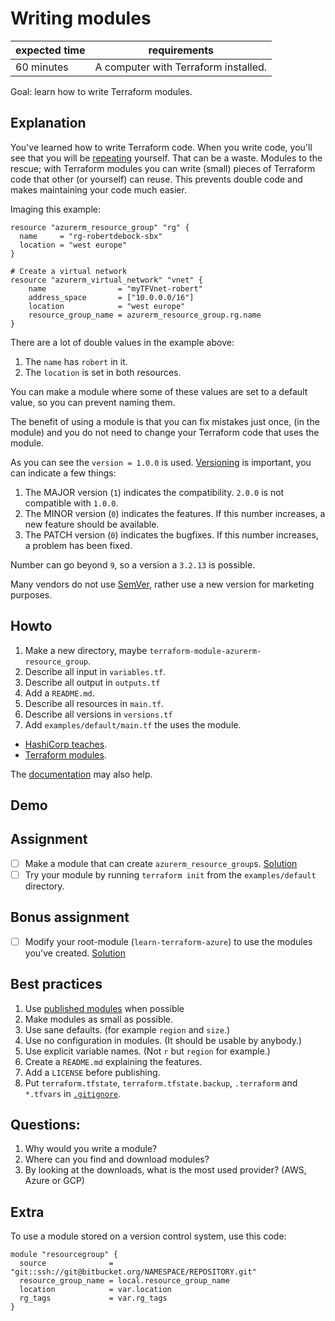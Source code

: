 # Writing modules

|expected time|requirements                                     |
|-------------|-------------------------------------------------|
|60 minutes   |A computer with Terraform installed.             |

Goal: learn how to write Terraform modules.

## Explanation

You've learned how to write Terraform code. When you write code, you'll see that you will be [repeating](https://en.wikipedia.org/wiki/Don%27t_repeat_yourself) yourself. That can be a waste.
Modules to the rescue; with Terraform modules you can write (small) pieces of Terraform code that other (or yourself) can reuse. This prevents double code and makes maintaining your code much easier.

Imaging this example:

```hcl
resource "azurerm_resource_group" "rg" {
  name     = "rg-robertdebock-sbx"
  location = "west europe"
}

# Create a virtual network
resource "azurerm_virtual_network" "vnet" {
    name                = "myTFVnet-robert"
    address_space       = ["10.0.0.0/16"]
    location            = "west europe"
    resource_group_name = azurerm_resource_group.rg.name
}
```

There are a lot of double values in the example above:

1. The `name` has `robert` in it.
2. The `location` is set in both resources.

You can make a module where some of these values are set to a default value, so you can prevent naming them.

The benefit of using a module is that you can fix mistakes just once, (in the module) and you do not need to change your Terraform code that uses the module.

As you can see the `version = 1.0.0` is used. [Versioning](https://semver.org/) is important, you can indicate a few things:

1. The MAJOR version (`1`) indicates the compatibility. `2.0.0` is not compatible with `1.0.0`.
2. The MINOR version (`0`) indicates the features. If this number increases, a new feature should be available.
3. The PATCH version (`0`) indicates the bugfixes. If this number increases, a problem has been fixed.

Number can go beyond `9`, so a version a `3.2.13` is possible.

Many vendors do not use [SemVer](https://semver.org/), rather use a new version for marketing purposes.

## Howto

1. Make a new directory, maybe `terraform-module-azurerm-resource_group`.
2. Describe all input in `variables.tf`.
3. Describe all output in `outputs.tf`
4. Add a `README.md`.
5. Describe all resources in `main.tf`.
6. Describe all versions in `versions.tf`
7. Add `examples/default/main.tf` the uses the module.

- [HashiCorp teaches](https://learn.hashicorp.com/collections/terraform/modules).
- [Terraform modules](https://learn.hashicorp.com/tutorials/terraform/module-create?in=terraform/modules).

The [documentation](https://www.terraform.io/docs/modules/index.html) may also help.

## Demo

## Assignment

- [ ] Make a module that can create `azurerm_resource_group`s. [Solution](writing-modules-solution-1.md)
- [ ] Try your module by running `terraform init` from the `examples/default` directory.

## Bonus assignment

- [ ] Modify your root-module (`learn-terraform-azure`) to use the modules you've created. [Solution](writing-modules-solution-2.md)

## Best practices

1. Use [published modules](https://registry.terraform.io/browse/modules) when possible
2. Make modules as small as possible.
3. Use sane defaults. (for example `region` and `size`.)
4. Use no configuration in modules. (It should be usable by anybody.)
5. Use explicit variable names. (Not `r` but `region` for example.)
6. Create a `README.md` explaining the features.
7. Add a `LICENSE` before publishing.
8. Put `terraform.tfstate`, `terraform.tfstate.backup`, `.terraform` and `*.tfvars` in [`.gitignore`](https://github.com/github/gitignore/blob/master/Terraform.gitignore).

## Questions:

1. Why would you write a module?
2. Where can you find and download modules?
3. By looking at the downloads, what is the most used provider? (AWS, Azure or GCP)

## Extra

To use a module stored on a version control system, use this code:

```hcl
module "resourcegroup" {
  source              = "git::ssh://git@bitbucket.org/NAMESPACE/REPOSITORY.git"
  resource_group_name = local.resource_group_name
  location            = var.location
  rg_tags             = var.rg_tags
}
```

